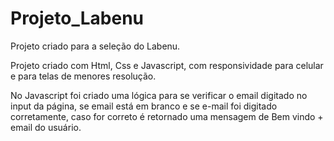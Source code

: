 # Projeto_Labenu

Projeto criado para a seleção do Labenu.

Projeto criado com Html, Css e Javascript, com responsividade para celular e para telas de menores resolução.

No Javascript foi criado uma lógica para se verificar o email digitado no input da página, 
se email está em branco e se e-mail foi digitado corretamente, caso for correto é retornado uma mensagem de Bem vindo + email do usuário.


